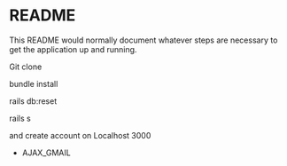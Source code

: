 # README

This README would normally document whatever steps are necessary to get the
application up and running.

Git clone 

bundle install

rails db:reset

rails s

and create account on Localhost 3000 

* AJAX_GMAIL
